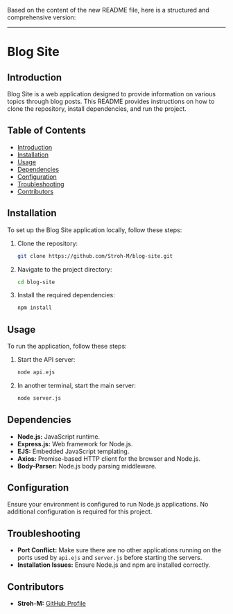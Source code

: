 Based on the content of the new README file, here is a structured and comprehensive version:

---

# Blog Site

## Introduction
Blog Site is a web application designed to provide information on various topics through blog posts. This README provides instructions on how to clone the repository, install dependencies, and run the project.

## Table of Contents
- [Introduction](#introduction)
- [Installation](#installation)
- [Usage](#usage)
- [Dependencies](#dependencies)
- [Configuration](#configuration)
- [Troubleshooting](#troubleshooting)
- [Contributors](#contributors)

## Installation
To set up the Blog Site application locally, follow these steps:

1. Clone the repository:
    ```bash
    git clone https://github.com/Stroh-M/blog-site.git
    ```

2. Navigate to the project directory:
    ```bash
    cd blog-site
    ```

3. Install the required dependencies:
    ```bash
    npm install
    ```

## Usage
To run the application, follow these steps:

1. Start the API server:
    ```bash
    node api.ejs
    ```

2. In another terminal, start the main server:
    ```bash
    node server.js
    ```

## Dependencies
- **Node.js:** JavaScript runtime.
- **Express.js:** Web framework for Node.js.
- **EJS:** Embedded JavaScript templating.
- **Axios:** Promise-based HTTP client for the browser and Node.js.
- **Body-Parser:** Node.js body parsing middleware.

## Configuration
Ensure your environment is configured to run Node.js applications. No additional configuration is required for this project.

## Troubleshooting
- **Port Conflict:** Make sure there are no other applications running on the ports used by `api.ejs` and `server.js` before starting the servers.
- **Installation Issues:** Ensure Node.js and npm are installed correctly.

## Contributors
- **Stroh-M:** [GitHub Profile](https://github.com/Stroh-M)



